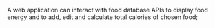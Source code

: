 A web application can interact with food database APIs to display food energy and to add, edit and calculate total calories of chosen food;
